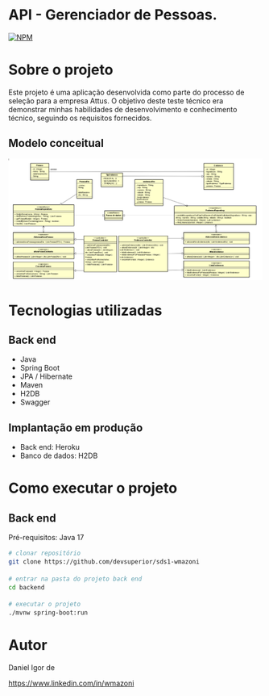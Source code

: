 # API - Gerenciador de Pessoas.  
[![NPM](https://img.shields.io/npm/l/react)](https://github.com/danieligor56/test-tecnico-attus/blob/main/LICENSE) 

# Sobre o projeto

Este projeto é uma aplicação desenvolvida como parte do processo de seleção para a empresa Attus. O objetivo deste teste técnico era demonstrar minhas habilidades de desenvolvimento e conhecimento técnico, seguindo os requisitos fornecidos.


## Modelo conceitual
![Modelo Conceitual](https://github.com/danieligor56/Assets/blob/main/Pictures/img_gitHub/test-attus-diagrama.png)

# Tecnologias utilizadas
## Back end
- Java
- Spring Boot
- JPA / Hibernate
- Maven
- H2DB
- Swagger
  
## Implantação em produção
- Back end: Heroku
- Banco de dados: H2DB

# Como executar o projeto

## Back end
Pré-requisitos: Java 17

```bash
# clonar repositório
git clone https://github.com/devsuperior/sds1-wmazoni

# entrar na pasta do projeto back end
cd backend

# executar o projeto
./mvnw spring-boot:run
```



# Autor

Daniel Igor de 

https://www.linkedin.com/in/wmazoni

